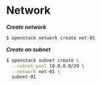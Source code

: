 Network
=======


***Create network***

```bash
$ openstack network create net-01
```

***Create an subnet***

```bash
$ openstack subnet create \
  --subnet-pool 10.0.0.0/29 \
  --network net-01 \
  subnet-01
```